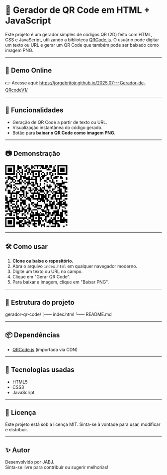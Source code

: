 # 🧩 Gerador de QR Code em HTML + JavaScript

Este projeto é um gerador simples de códigos QR (2D) feito com HTML, CSS e JavaScript, utilizando a biblioteca [QRCode.js](https://github.com/davidshimjs/qrcodejs). O usuário pode digitar um texto ou URL e gerar um QR Code que também pode ser baixado como imagem PNG.

---

## 🔗 Demo Online

👉 Acesse aqui: https://jorgebritojr.github.io/2025.07---Gerador-de-QRcodeV1/

---

## 🚀 Funcionalidades

- Geração de QR Code a partir de texto ou URL.
- Visualização instantânea do código gerado.
- Botão para **baixar o QR Code como imagem PNG**.

---


## 📷 Demonstração

![Demonstração do Gerador de QR Code](https://raw.githubusercontent.com/jorgebritojr/2025.07---Gerador-de-QRcodeV1/main/screenshot.png)


---

## 🛠️ Como usar

1. **Clone ou baixe o repositório.**
2. Abra o arquivo `index.html` em qualquer navegador moderno.
3. Digite um texto ou URL no campo.
4. Clique em "Gerar QR Code".
5. Para baixar a imagem, clique em "Baixar PNG".

---

## 📁 Estrutura do projeto

gerador-qr-code/
├── index.html
└── README.md


---

## 📦 Dependências

- [QRCode.js](https://cdn.jsdelivr.net/npm/qrcodejs/qrcode.min.js) (importada via CDN)

---

## 🧪 Tecnologias usadas

- HTML5
- CSS3
- JavaScript

---

## 📄 Licença

Este projeto está sob a licença MIT. Sinta-se à vontade para usar, modificar e distribuir.

---

## ✨ Autor

Desenvolvido por JABJ.  
Sinta-se livre para contribuir ou sugerir melhorias!
